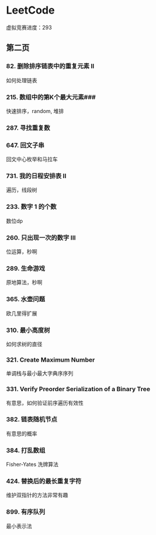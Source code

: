 # LeetCode
虚拟竞赛进度：293
## 第二页
### 82. 删除排序链表中的重复元素 II
  如何处理链表
### 215. 数组中的第K个最大元素### 
  快速排序，random, 堆排
 
### 287. 寻找重复数

### 647. 回文子串
回文中心枚举和马拉车
### 731. 我的日程安排表 II
遍历，线段树
### 233. 数字 1 的个数 
数位dp
### 260. 只出现一次的数字 III
位运算，秒啊
### 289. 生命游戏
原地算法，秒啊
### 365. 水壶问题
  欧几里得扩展
### 310. 最小高度树
  如何求树的直径
### 321. Create Maximum Number
  单调栈与最小最大字典序序列
### 331. Verify Preorder Serialization of a Binary Tree
  有意思，如何验证前序遍历有效性
### 382. 链表随机节点
  有意思的概率
### 384. 打乱数组
Fisher-Yates 洗牌算法
### 424. 替换后的最长重复字符
 维护双指针的方法非常有趣
### 899. 有序队列 
 最小表示法

